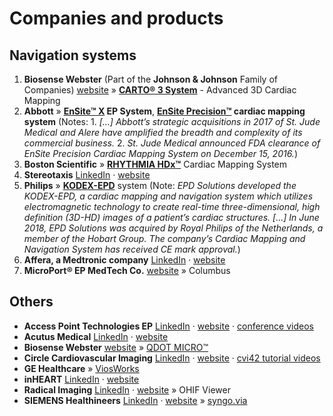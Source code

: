 # Companies and products

## Navigation systems

1. __Biosense Webster__ (Part of the __Johnson & Johnson__ Family of Companies) [website](https://www.jnjmedicaldevices.com/en-US/companies/biosensewebster) » __[CARTO® 3 System](https://www.biosensewebster.com/products/carto-3.aspx)__ - Advanced 3D Cardiac Mapping
1. __Abbott__ » __[EnSite™ X](https://www.cardiovascular.abbott/us/en/hcp/products/electrophysiology/mapping-systems/ensite-x/about.html) EP System__, __[EnSite Precision™](https://www.cardiovascular.abbott/us/en/hcp/products/electrophysiology/ensite-precision-cardiac-mapping-system.html) cardiac mapping system__ (Notes: 1. _\[...] Abbott’s strategic acquisitions in 2017 of St. Jude Medical and Alere have amplified the breadth and complexity of its commercial business._ 2. _St. Jude Medical announced FDA clearance of EnSite Precision Cardiac Mapping System on December 15, 2016._)
1. __Boston Scientific__ » __[RHYTHMIA HDx™](https://www.bostonscientific.com/en-US/medical-specialties/electrophysiology/cardiac-mapping-system.html)__ Cardiac Mapping System
1. __Stereotaxis__ [LinkedIn](https://www.linkedin.com/company/stereotaxis) · [website](http://www.stereotaxis.com)
1. __Philips__ » __[KODEX-EPD](https://www.usa.philips.com/healthcare/product/HC733015/kodex-epd-cardiac-imaging-and-mapping-system/)__ system (Note: _EPD Solutions developed the KODEX-EPD, a cardiac mapping and navigation system which utilizes electromagnetic technology to create real-time three-dimensional, high definition (3D-HD) images of a patient’s cardiac structures. [...] In June 2018, EPD Solutions was acquired by Royal Philips of the Netherlands, a member of the Hobart Group. The company’s Cardiac Mapping and Navigation System has received CE mark approval._)
1. __Affera, a Medtronic company__ [LinkedIn](https://www.linkedin.com/company/affera/) · [website](https://affera.com/)
1. __MicroPort® EP MedTech Co.__ [website](http://www.ep.microport.com) » Columbus

## Others

- __Access Point Technologies EP__ [LinkedIn](https://www.linkedin.com/company/access-point-technologies-ep) · [website](http://www.accesspointus.com) · [conference videos](https://www.accesspointus.com/videos)
- __Acutus Medical__ [LinkedIn](https://www.linkedin.com/company/acutus-medical-inc-/) · [website](https://www.acutusmedical.com/us)
- __Biosense Webster__ [website](https://www.jnjmedicaldevices.com/en-US/companies/biosensewebster) » [QDOT MICRO™](https://pubmed.ncbi.nlm.nih.gov/33977776/)
- __Circle Cardiovascular Imaging__ [LinkedIn](https://www.linkedin.com/company/circle-cardiovascular-imaging-inc.) · [website](http://www.circlecvi.com) · [cvi42 tutorial videos](https://www.youtube.com/playlist?list=PLBSFtK_IG_fRDJQMEt0k_sndgTNFKVR7b)
- __GE Healthcare__ » [ViosWorks](https://www.gehealthcare.com/products/magnetic-resonance-imaging/upgrades/viosworks)
- __inHEART__ [LinkedIn](https://www.linkedin.com/company/inheartmedical) · [website](https://www.inheart.fr)
- __Radical Imaging__ [LinkedIn](https://www.linkedin.com/company/radical-imaging) · [website](http://radicalimaging.com) » OHIF Viewer
- __SIEMENS Healthineers__ [LinkedIn](https://www.linkedin.com/company/siemens-healthineers) · [website](https://www.siemens-healthineers.com/healthcare-professionals) » [syngo.via](https://www.siemens-healthineers.com/medical-imaging-it/advanced-visualization-solutions/syngovia)
